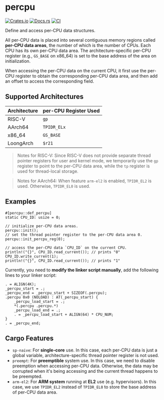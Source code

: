 # percpu

[![Crates.io](https://img.shields.io/crates/v/percpu)](https://crates.io/crates/percpu)
[![Docs.rs](https://docs.rs/percpu/badge.svg)](https://docs.rs/percpu)
[![CI](https://github.com/arceos-org/percpu/actions/workflows/ci.yml/badge.svg?branch=main)](https://github.com/arceos-org/percpu/actions/workflows/ci.yml)

Define and access per-CPU data structures.

All per-CPU data is placed into several contiguous memory regions called
**per-CPU data areas**, the number of which is the number of CPUs. Each CPU
has its own per-CPU data area. The architecture-specific per-CPU register
(e.g., `GS_BASE` on x86_64) is set to the base address of the area on
initialization.

When accessing the per-CPU data on the current CPU, it first use the per-CPU
register to obtain the corresponding per-CPU data area, and then add an offset
to access the corresponding field.

## Supported Architectures

| Architecture | per-CPU Register Used  |
| ---          | ---                    |
| RISC-V       | `gp`                   |
| AArch64      | `TPIDR_ELx`            |
| x86_64       | `GS_BASE`              |
| LoongArch    | `$r21`                 |

> Notes for RISC-V:
> Since RISC-V does not provide separate thread pointer registers for user and
> kernel mode, we temporarily use the `gp` register to point to the per-CPU data
> area, while the `tp` register is used for thread-local storage.

> Notes for AArch64:
> When feature `arm-el2` is enabled, `TPIDR_EL2` is used. Otherwise, `TPIDR_EL0`
> is used.

## Examples

```rust,no_run
#[percpu::def_percpu]
static CPU_ID: usize = 0;

// initialize per-CPU data areas.
percpu::init();
// set the thread pointer register to the per-CPU data area 0.
percpu::init_percpu_reg(0);

// access the per-CPU data `CPU_ID` on the current CPU.
println!("{}", CPU_ID.read_current()); // prints "0"
CPU_ID.write_current(1);
println!("{}", CPU_ID.read_current()); // prints "1"
```

Currently, you need to **modify the linker script manually**, add the following lines to your linker script:

```text,ignore
. = ALIGN(4K);
_percpu_start = .;
_percpu_end = _percpu_start + SIZEOF(.percpu);
.percpu 0x0 (NOLOAD) : AT(_percpu_start) {
    _percpu_load_start = .;
    *(.percpu .percpu.*)
    _percpu_load_end = .;
    . = _percpu_load_start + ALIGN(64) * CPU_NUM;
}
. = _percpu_end;
```

## Cargo Features

- `sp-naive`: For **single-core** use. In this case, each per-CPU data is
  just a global variable, architecture-specific thread pointer register is
  not used.
- `preempt`: For **preemptible** system use. In this case, we need to disable
  preemption when accessing per-CPU data. Otherwise, the data may be corrupted
  when it's being accessing and the current thread happens to be preempted.
- `arm-el2`: For **ARM system** running at **EL2** use (e.g. hypervisors).
  In this case, we use `TPIDR_EL2` instead of `TPIDR_EL0`
  to store the base address of per-CPU data area.
